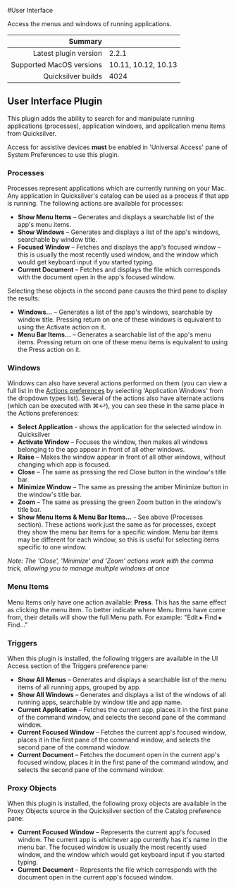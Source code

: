 #User Interface

Access the menus and windows of running applications.

 Summary                  | &nbsp; 
-------------------------:|:--------------------
 Latest plugin version    | 2.2.1
 Supported MacOS versions | 10.11, 10.12, 10.13
 Quicksilver builds       | 4024


## User Interface Plugin

This plugin adds the ability to search for and manipulate running applications
(processes), application windows, and application menu items from Quicksilver.

Access for assistive devices **must** be enabled in 'Universal Access' pane of
System Preferences to use this plugin.

### Processes

Processes represent applications which are currently running on your Mac. Any
application in Quicksilver's catalog can be used as a process if that app is
running. The following actions are available for processes:

  * **Show Menu Items** – Generates and displays a searchable list of the app's menu items.
  * **Show Windows** – Generates and displays a list of the app's windows, searchable by window title.
  * **Focused Window** – Fetches and displays the app's focused window – this is usually the most recently used window, and the window which would get keyboard input if you started typing.
  * **Current Document** – Fetches and displays the file which corresponds with the document open in the app's focused window.

Selecting these objects in the second pane causes the third pane to display
the results:

  * **Windows…** – Generates a list of the app's windows, searchable by window title. Pressing return on one of these windows is equivalent to using the Activate action on it.
  * **Menu Bar Items…** – Generates a searchable list of the app's menu items. Pressing return on one of these menu items is equivalent to using the Press action on it.

### Windows

Windows can also have several actions performed on them (you can view a full
list in the [Actions preferences](qs://preferences#QSActionsPrefPane) by
selecting 'Application Windows' from the dropdown types list). Several of the
actions also have alternate actions (which can be executed with ⌘↩), you can
see these in the same place in the Actions preferences:

  * **Select Application** \- shows the application for the selected window in Quicksilver
  * **Activate Window** – Focuses the window, then makes all windows belonging to the app appear in front of all other windows.
  * **Raise** – Makes the window appear in front of all other windows, without changing which app is focused.
  * **Close** – The same as pressing the red Close button in the window's title bar.
  * **Minimize Window** – The same as pressing the amber Minimize button in the window's title bar.
  * **Zoom** – The same as pressing the green Zoom button in the window's title bar.
  * **Show Menu Items & Menu Bar Items...** \- See above (Processes section). These actions work just the same as for processes, except they show the menu bar items for a specific window. Menu bar items may be different for each window, so this is useful for selecting items specific to one window.

_Note: The 'Close', 'Minimize' and 'Zoom' actions work with the comma trick,
allowing you to manage multiple windows at once_

### Menu Items

Menu Items only have one action available: **Press**. This has the same effect
as clicking the menu item. To better indicate where Menu Items have come from,
their details will show the full Menu path. For example: "Edit ▸ Find ▸ Find…"

### Triggers

When this plugin is installed, the following triggers are available in the UI
Access section of the Triggers preference pane:

  * **Show All Menus** – Generates and displays a searchable list of the menu items of all running apps, grouped by app.
  * **Show All Windows** – Generates and displays a list of the windows of all running apps, searchable by window title and app name.
  * **Current Application** – Fetches the current app, places it in the first pane of the command window, and selects the second pane of the command window.
  * **Current Focused Window** – Fetches the current app's focused window, places it in the first pane of the command window, and selects the second pane of the command window.
  * **Current Document** – Fetches the document open in the current app's focused window, places it in the first pane of the command window, and selects the second pane of the command window.

### Proxy Objects

When this plugin is installed, the following proxy objects are available in
the Proxy Objects source in the Quicksilver section of the Catalog preference
pane:

  * **Current Focused Window** – Represents the current app's focused window. The current app is whichever app currently has it's name in the menu bar. The focused window is usually the most recently used window, and the window which would get keyboard input if you started typing.
  * **Current Document** – Represents the file which corresponds with the document open in the current app's focused window.